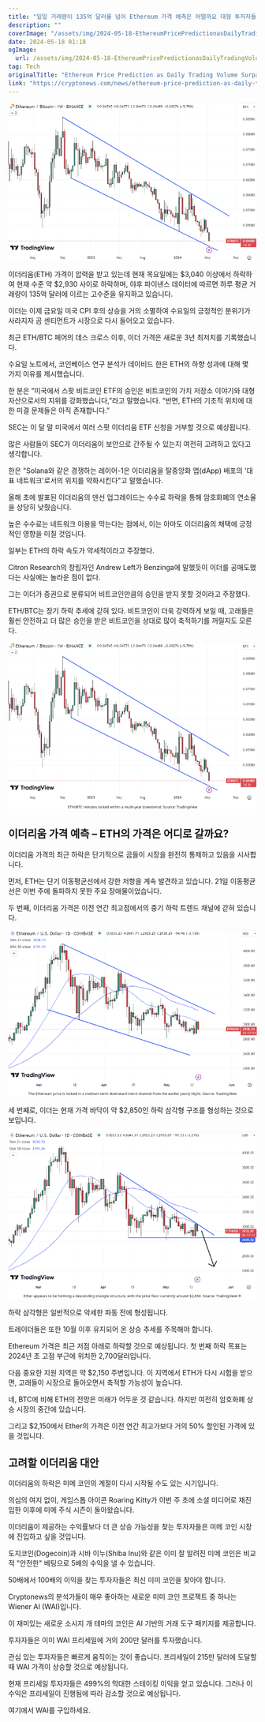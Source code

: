 ```yaml
---
title: "일일 거래량이 135억 달러를 넘어 Ethereum 가격 예측은 어떨까요 대형 투자자들이 ETH를 많이 모으고 있나요"
description: ""
coverImage: "/assets/img/2024-05-18-EthereumPricePredictionasDailyTradingVolumeSurpasses135BillionAreWhalesAccumulatingETH_thumbnail.png"
date: 2024-05-18 01:18
ogImage: 
  url: /assets/img/2024-05-18-EthereumPricePredictionasDailyTradingVolumeSurpasses135BillionAreWhalesAccumulatingETH_thumbnail.png
tag: Tech
originalTitle: "Ethereum Price Prediction as Daily Trading Volume Surpasses $13.5 Billion – Are Whales Accumulating ETH?"
link: "https://cryptonews.com/news/ethereum-price-prediction-as-daily-trading-volume-surpasses-13-5-billion-are-whales-accumulating-eth.htm"
---
```



![Ethereum Price Prediction](/assets/img/2024-05-18-EthereumPricePredictionasDailyTradingVolumeSurpasses135BillionAreWhalesAccumulatingETH_thumbnail.png)

이더리움(ETH) 가격이 압력을 받고 있는데 현재 목요일에는 $3,040 이상에서 하락하여 현재 수준 약 $2,930 사이로 하락하며, 야후 파이낸스 데이터에 따르면 하루 평균 거래량이 135억 달러에 이르는 고수준을 유지하고 있습니다.

이더는 이제 금요일 미국 CPI 후의 상승을 거의 소멸하여 수요일의 긍정적인 분위기가 사라지자 곰 센티먼트가 시장으로 다시 들어오고 있습니다.

<div class="content-ad"></div>

최근 ETH/BTC 페어의 데스 크로스 이후, 이더 가격은 새로운 3년 최저치를 기록했습니다.

수요일 노트에서, 코인베이스 연구 분석가 데이비드 한은 ETH의 하향 성과에 대해 몇 가지 이유를 제시했습니다.

한 분은 “미국에서 스팟 비트코인 ETF의 승인은 비트코인의 가치 저장소 이야기와 대형 자산으로서의 지위를 강화했습니다,”라고 말했습니다. “반면, ETH의 기초적 위치에 대한 미결 문제들은 아직 존재합니다.”

SEC는 이 달 말 미국에서 여러 스팟 이더리움 ETF 신청을 거부할 것으로 예상됩니다.

<div class="content-ad"></div>

많은 사람들이 SEC가 이더리움이 보안으로 간주될 수 있는지 여전히 고려하고 있다고 생각합니다. 

한은 "Solana와 같은 경쟁하는 레이어-1은 이더리움을 탈중앙화 앱(dApp) 배포의 '대표 네트워크'로서의 위치를 약화시킨다"고 말했습니다.

올해 초에 발표된 이더리움의 덴선 업그레이드는 수수료 하락을 통해 암호화폐의 연소율을 상당히 낮췄습니다.

높은 수수료는 네트워크 이용을 막는다는 점에서, 이는 아마도 이더리움의 채택에 긍정적인 영향을 미칠 것입니다.

<div class="content-ad"></div>

일부는 ETH의 하락 속도가 약세적이라고 주장했다.

Citron Research의 창립자인 Andrew Left가 Benzinga에 말했듯이 이더를 공매도했다는 사실에는 놀라운 점이 없다.

그는 이더가 증권으로 분류되어 비트코인만큼의 승인을 받지 못할 것이라고 주장했다.

ETH/BTC는 장기 하락 추세에 갇혀 있다. 비트코인이 더욱 강력하게 보일 때, 고래들은 훨씬 안전하고 더 많은 승인을 받은 비트코인을 상대로 많이 축적하기를 꺼릴지도 모른다.

<div class="content-ad"></div>


![Ethereum Price Prediction](/assets/img/2024-05-18-EthereumPricePredictionasDailyTradingVolumeSurpasses135BillionAreWhalesAccumulatingETH_0.png)

## 이더리움 가격 예측 – ETH의 가격은 어디로 갈까요?

이더리움 가격의 최근 하락은 단기적으로 곰들이 시장을 완전히 통제하고 있음을 시사합니다.

먼저, ETH는 단기 이동평균선에서 강한 저항을 계속 발견하고 있습니다. 21일 이동평균선은 이번 주에 돌파하지 못한 주요 장애물이었습니다.


<div class="content-ad"></div>

두 번째, 이더리움 가격은 이전 연간 최고점에서의 중기 하락 트렌드 채널에 갇혀 있습니다.

![Image 2](/assets/img/2024-05-18-EthereumPricePredictionasDailyTradingVolumeSurpasses135BillionAreWhalesAccumulatingETH_2.png)

세 번째로, 이더는 현재 가격 바닥이 약 $2,850인 하락 삼각형 구조를 형성하는 것으로 보입니다.

<div class="content-ad"></div>

![Ethereum Price Prediction](/assets/img/2024-05-18-EthereumPricePredictionasDailyTradingVolumeSurpasses135BillionAreWhalesAccumulatingETH_3.png)

하락 삼각형은 일반적으로 악세한 파동 전에 형성됩니다.

트레이더들은 또한 10월 이후 유지되어 온 상승 추세를 주목해야 합니다.

Ethereum 가격은 최근 저점 아래로 하락할 것으로 예상됩니다. 첫 번째 하락 목표는 2024년 초 고점 부근에 위치한 2,700달러입니다.

<div class="content-ad"></div>

다음 중요한 지원 지역은 약 $2,150 주변입니다. 이 지역에서 ETH가 다시 시험을 받으면, 고래들이 시장으로 돌아오면서 축적할 가능성이 높습니다.

네, BTC에 비해 ETH의 전망은 미래가 어두운 것 같습니다. 하지만 여전히 암호화폐 상승 시장의 중간에 있습니다.

그리고 $2,150에서 Ether의 가격은 이전 연간 최고가보다 거의 50% 할인된 가격에 있을 것입니다.

## 고려할 이더리움 대안

<div class="content-ad"></div>

이더리움의 하락은 미메 코인의 계절이 다시 시작될 수도 있는 시기입니다.

의심의 여지 없이, 게임스톱 아이콘 Roaring Kitty가 이번 주 초에 소셜 미디어로 재진입한 이후에 미메 주식 시즌이 돌아왔습니다.

이더리움이 제공하는 수익률보다 더 큰 상승 가능성을 찾는 투자자들은 미메 코인 시장에 진입하고 싶을 것입니다.

도지코인(Dogecoin)과 시바 이누(Shiba Inu)와 같은 이미 잘 알려진 미메 코인은 비교적 "안전한" 베팅으로 5배의 수익을 낼 수 있습니다.

<div class="content-ad"></div>

50배에서 100배의 이익을 찾는 투자자들은 최신 미미 코인을 찾아야 합니다.

Cryptonews의 분석가들이 매우 좋아하는 새로운 미미 코인 프로젝트 중 하나는 Wiener AI (WAI)입니다.

이 재미있는 새로운 소시지 개 테마의 코인은 AI 기반의 거래 도구 패키지를 제공합니다.

투자자들은 이미 WAI 프리세일에 거의 200만 달러를 투자했습니다.

<div class="content-ad"></div>

관심 있는 투자자들은 빠르게 움직이는 것이 좋습니다. 프리세일이 215만 달러에 도달할 때 WAI 가격이 상승할 것으로 예상됩니다.

현재 프리세일 투자자들은 499%의 막대한 스테이킹 이익을 얻고 있습니다. 그러나 이 수익은 프리세일이 진행됨에 따라 감소할 것으로 예상됩니다.

여기에서 WAI를 구입하세요.